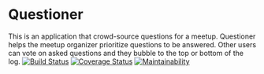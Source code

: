 # Questioner
 This is an application that crowd-source questions for a meetup. ​ Questioner​​ helps the meetup organizer prioritize questions to be answered. Other users can vote on asked questions and they bubble to the top or bottom of the log.
 [![Build Status](https://travis-ci.org/G-Chilie/Questioner.svg?branch=develop)](https://travis-ci.org/G-Chilie/Questioner)
[![Coverage Status](https://coveralls.io/repos/github/G-Chilie/Questioner/badge.svg?branch=develop)](https://coveralls.io/github/G-Chilie/Questioner?branch=develop)
[![Maintainability](https://api.codeclimate.com/v1/badges/b3cc5ce84c2d2c44c8f9/maintainability)](https://codeclimate.com/github/G-Chilie/Questioner/maintainability)
